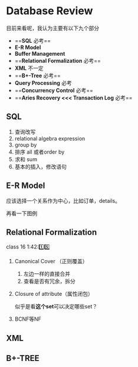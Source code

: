 # Database Review

目前来看呢，我认为主要有以下九个部分

* ==**SQL** 必考==
* **E-R Model**
* **Buffer Management**
* ==**Relational Formalization** 必考==
* **XML** 不一定
* ==**B+-Tree** 必考==
* **Query Processing** 必考
* ==**Concurrency Control** 必考==
* ==**Aries Recovery <<< Transaction Log** 必考==



## SQL

1. 查询改写
2. relational algebra expression
3. group by
4. 排序 all 或者order by
5. 求和 sum
6. 基本的插入，修改语句

## E-R Model

应该选择一个关系作为中心，比如订单，details。

再看一下图例

## Relational Formalization

class 16  1:42::one::five:

1. Canonical Cover （正则覆盖）

   1. 左边一样的直接合并
   2. 查看是否有冗余，拆分

2. Closure of attribute（属性闭包）

   似乎是看**这个set**可以决定哪些set？

3. BCNF等NF

## XML



## B+-TREE

